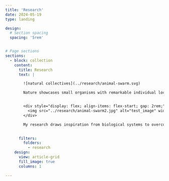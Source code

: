 ```yaml
---
title: 'Research'
date: 2024-05-19
type: landing

design:
  # Section spacing
  spacing: '5rem'


# Page sections
sections:
  - block: collection
    content:
      title: Research
      text: |

        ![natural collectives](../research/animal-swarm.svg)

        Nature showcases small organisms with remarkable individual locomotion and collective behaviors – from hummingbirds demonstrating great agility and precise hovering, to schools of fish navigating thousands of miles in adaptive group patterns. Imagine replicating such feats with swarms of small robots.


        <div style="display: flex; align-items: flex-start; gap: 2rem;">
          <img src="../research/animal-swarm2.jpg" alt="test_image" width="180" />
        </div>

        My research draws inspiration from biological systems to overcome the challenges in miniaturize robotic swarms. I aim to develop cost-effective, small-scale robots for practical applications, such as exploring cluttered environments, monitoring ecosystems, and gathering high-resolution ocean observations.

      
      filters:
        folders:
          - research
    design:
      view: article-grid
      fill_image: true
      columns: 1

---
```




